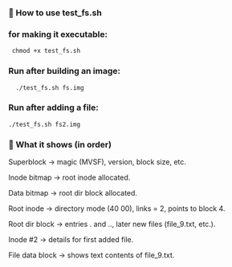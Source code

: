 ### 🔹 How to use test_fs.sh

### for making  it executable:
``` chmod +x test_fs.sh```

### Run after building an image:

```  ./test_fs.sh fs.img```

### Run after adding a file:

``` ./test_fs.sh fs2.img ```

### 🔹 What it shows (in order)

Superblock → magic (MVSF), version, block size, etc.

Inode bitmap → root inode allocated.

Data bitmap → root dir block allocated.

Root inode → directory mode (40 00), links = 2, points to block 4.

Root dir block → entries . and .., later new files (file_9.txt, etc.).

Inode #2 → details for first added file.

File data block → shows text contents of file_9.txt.


